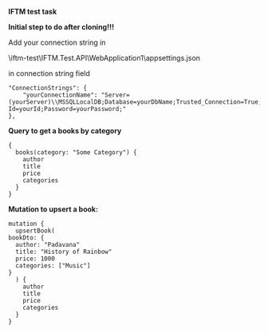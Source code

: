 **IFTM test task**

**Initial step to do after cloning!!!**

Add your connection string in 

\iftm-test\IFTM.Test.API\WebApplication1\appsettings.json

in connection string field
		  
	"ConnectionStrings": {
		"yourConnectionName": "Server=(yourServer)\\MSSQLLocalDB;Database=yourDbName;Trusted_Connection=True;User Id=yourId;Password=yourPassword;"
	},
		  
**Query to get a books by category**

	{
	  books(category: "Some Category") {
	    author
	    title
	    price
	    categories
	  }
	}

**Mutation to upsert a book:**

	mutation {
	  upsertBook(
    bookDto: {
      author: "Padavana"
      title: "History of Rainbow"
      price: 1000
      categories: ["Music"]
    }
	  ) {
	    author
	    title
	    price
	    categories
	  }
	}
